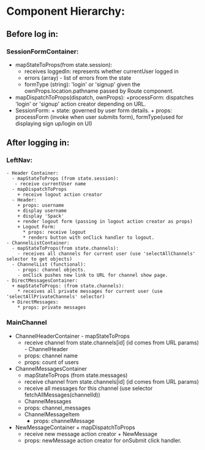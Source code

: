 # Component Hierarchy:

## Before log in: 
### SessionFormContainer: 
  - mapStateToProps(from state.session):
    + receives loggedIn: represents whether currentUser logged in
    + errors (array) - list of errors from the state
    + formType (string): 'login' or 'signup' given the ownProps.location.pathname passed by Route component.
  - mapDispatchToProps(dispatch, ownProps):
    +processForm: dispatches 'login' or 'signup' action creator depending on URL.
   - SessionForm:
    + state: governed by user form details.
    + props: processForm (invoke when user submits form), formType(used for displaying sign up/login on UI)

 ## After logging in:
 ### LeftNav:
    - Header Container:
      - mapStateToProps (from state.session):
       - receive currentUser name 
      - mapDispatchToProps
        + receive logout action creator 
      - Header:
        + props: username
        + display username 
        + display 'Spack'
        + render logout form (passing in logout action creator as props) 
        + Logout Form: 
          * props: receive logout 
          * renders button with onClick handler to logout.
    - ChannelListContainer:
      - mapStateToProps(from state.channels):
        - receives all channels for current user (use 'selectAllChannels' selector to get objects)
      - ChannelList (functional):
        - props: channel objects.
        - onClick pushes new link to URL for channel show page.  
    - DirectMessagesContainer:
      + mapStateToProps: (from state.channels):
        * receives all private messages for current user (use 'selectAllPrivateChannels' selector)
      + DirectMessages:
        * props: private messages 
 ### MainChannel
   - ChannelHeaderContainer
    - mapStateToProps
      + receive channel from state.channels[id] (id comes from URL params)
    - ChannelHeader
      + props: channel name 
      + props: count of users
   - ChannelMessagesContainer
     + mapStateToProps (from state.messages)
      * receive channel from state.channels[id] (id comes from URL params)
      * receive all messages for this channel (use selector fetchAllMessages(channelId))
     + ChannelMessages
      * props: channel_messages 
      * ChannelMessageItem
        - props: channelMessage
   - NewMessageContainer
    + mapDispatchToProps
      * receive new message action creator 
    + NewMessage
      * props: newMessage action creator for onSubmit click handler.
    
      
        
